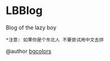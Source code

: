 # LBBlog
Blog of the lazy boy
```
*注意: 如果你是个东北人 不要尝试用中文去拼
```

@author [bgcolors](https://github.com/bgcolors)

